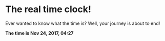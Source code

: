 # The real time clock!

Ever wanted to know what the time is? Well, your journey is about to end!

**The time is Nov 24, 2017, 04:27**